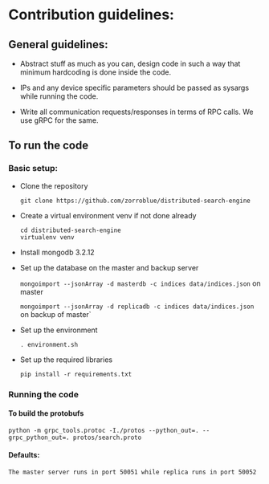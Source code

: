 # Contribution guidelines:

## General guidelines:

* Abstract stuff as much as you can, design code in such a way that minimum hardcoding is done inside the code.

* IPs and any device specific parameters should be passed as sysargs while running the code.

* Write all communication requests/responses in terms of RPC calls. We use gRPC for the same.


## To run the code

### Basic setup:

* Clone the repository

	`git clone https://github.com/zorroblue/distributed-search-engine`

* Create a virtual environment venv if not done already

	`cd distributed-search-engine` <br>
	`virtualenv venv` <br>

* Install mongodb 3.2.12

* Set up the database on the master and backup server
	
	`mongoimport --jsonArray -d masterdb -c indices data/indices.json` on master <br>

	`mongoimport --jsonArray -d replicadb -c indices data/indices.json` on backup of master`


* Set up the environment 

	`. environment.sh`


* Set up the required libraries

	`pip install -r requirements.txt`

 
 ### Running the code

 #### To build the protobufs

 	python -m grpc_tools.protoc -I./protos --python_out=. --grpc_python_out=. protos/search.proto

 #### Defaults:

 	The master server runs in port 50051 while replica runs in port 50052